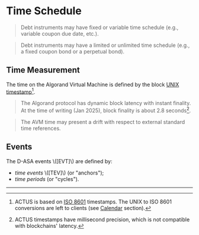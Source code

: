 # Time Schedule

> Debt instruments may have fixed or variable time schedule (e.g., variable coupon
> due date, etc.).

> Debt instruments may have a limited or unlimited time schedule (e.g., a fixed
> coupon bond or a perpetual bond).

## Time Measurement

The time on the Algorand Virtual Machine is defined by the block <a href="https://en.wikipedia.org/wiki/Unix_time">UNIX
timestamp</a>[^1].

> The Algorand protocol has dynamic block latency with instant finality. At the
> time of writing (Jan 2025), block finality is about 2.8 seconds[^2].

> The AVM time may present a drift with respect to external standard time references.

## Events

The D-ASA events \\([EVT]\\) are defined by:

- *time events* \\([TEV]\\) (or "anchors");
- *time periods* (or "cycles").

---

[^1]: ACTUS is based on <a href="https://en.wikipedia.org/wiki/ISO_8601">ISO 8601</a>
timestamps. The UNIX to ISO 8601 conversions are left to clients (see [Calendar](./day-count-convention.md#calendar)
section).

[^2]: ACTUS timestamps have millisecond precision, which is not compatible with
blockchains' latency.
